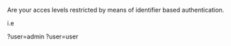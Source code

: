  Are your acces levels restricted by means of identifier based authentication.

i.e 

?user=admin
?user=user 